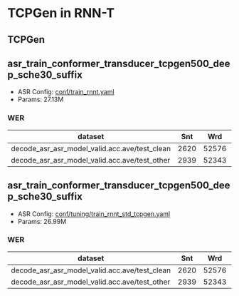 # TCPGen in RNN-T
## TCPGen

## asr_train_conformer_transducer_tcpgen500_deep_sche30_suffix

- ASR Config: [conf/train_rnnt.yaml](conf/train_rnnt.yaml)
- Params: 27.13M

### WER

|dataset|Snt|Wrd|Corr|Sub|Del|Ins|Err|S.Err|
|---|---|---|---|---|---|---|---|---|
|decode_asr_asr_model_valid.acc.ave/test_clean|2620|52576|95.4|4.1|0.5|0.7|5.3|50.7|
|decode_asr_asr_model_valid.acc.ave/test_other|2939|52343|85.9|12.4|1.7|1.7|15.8|78.0|

## asr_train_conformer_transducer_tcpgen500_deep_sche30_suffix

- ASR Config: [conf/tuning/train_rnnt_std_tcpgen.yaml](conf/tuning/train_rnnt_std_tcpgen.yaml)
- Params: 26.99M

### WER

|dataset|Snt|Wrd|Corr|Sub|Del|Ins|Err|S.Err|
|---|---|---|---|---|---|---|---|---|
|decode_asr_asr_model_valid.acc.ave/test_clean|2620|52576|95.1|4.5|0.5|0.7|5.6|54.3|
|decode_asr_asr_model_valid.acc.ave/test_other|2939|52343|85.2|13.0|1.8|1.7|16.5|79.6|
